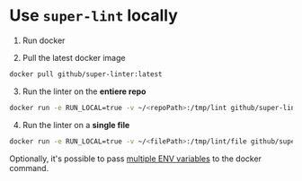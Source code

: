 # Use `super-lint` locally

1. Run docker

2. Pull the latest docker image
```sh
docker pull github/super-linter:latest
```

3. Run the linter on the **entiere repo**
```sh
docker run -e RUN_LOCAL=true -v ~/<repoPath>:/tmp/lint github/super-linter
```

4. Run the linter on a **single file**
```sh
docker run -e RUN_LOCAL=true -v ~/<filePath>:/tmp/lint/file github/super-linter
```

Optionally, it's possible to pass [multiple ENV variables](https://github.com/github/super-linter/blob/master/README.md#Environment-variables) to the docker command.
